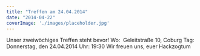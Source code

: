 ```yaml
---
title: "Treffen am 24.04.2014"
date: "2014-04-22"
coverImage: './images/placeholder.jpg'
---
```


Unser zweiwöchiges Treffen steht bevor! Wo:  Geleitstraße 10, Coburg Tag: Donnerstag, den 24.04.2014 Uhr: 19:30 Wir freuen uns, euer Hackzogtum

